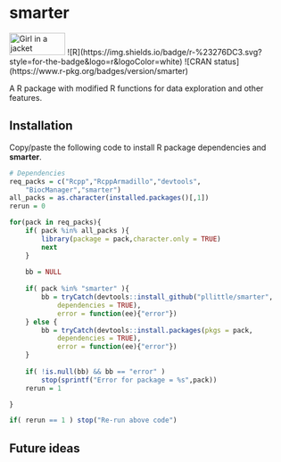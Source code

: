 # smarter

<!-- badges: start -->
<img src="https://img.shields.io/badge/c++-%2300599C.svg?style=for-the-badge&logo=c%2B%2B&logoColor=gold" alt="Girl in a jacket" width="100" height="40">
![R](https://img.shields.io/badge/r-%23276DC3.svg?style=for-the-badge&logo=r&logoColor=white)
![CRAN status](https://www.r-pkg.org/badges/version/smarter)
<!-- badges: end -->

A R package with modified R functions for data exploration and other features.

## Installation

Copy/paste the following code to install R package dependencies and **smarter**.

```R
# Dependencies
req_packs = c("Rcpp","RcppArmadillo","devtools",
	"BiocManager","smarter")
all_packs = as.character(installed.packages()[,1])
rerun = 0

for(pack in req_packs){
	if( pack %in% all_packs ){
		library(package = pack,character.only = TRUE)
		next
	}
	
	bb = NULL
	
	if( pack %in% "smarter" ){
		bb = tryCatch(devtools::install_github("pllittle/smarter",
			dependencies = TRUE),
			error = function(ee){"error"})
	} else {
		bb = tryCatch(devtools::install.packages(pkgs = pack,
			dependencies = TRUE),
			error = function(ee){"error"})
	}
	
	if( !is.null(bb) && bb == "error" )
		stop(sprintf("Error for package = %s",pack))
	rerun = 1

}

if( rerun == 1 ) stop("Re-run above code")

```

## Future ideas
